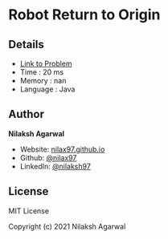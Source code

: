 # Robot Return to Origin


## Details

* [Link to Problem](https://leetcode.com/problems/robot-return-to-origin/)
* Time : 20 ms
* Memory : nan
* Language : Java

## Author

**Nilaksh Agarwal**

* Website: [nilax97.github.io](https://nilax97.github.io/)
* Github: [@nilax97](https://github.com/nilax97)
* LinkedIn: [@nilaksh97](https://linkedin.com/in/nilaksh97)

## License

MIT License

Copyright (c) 2021 Nilaksh Agarwal
